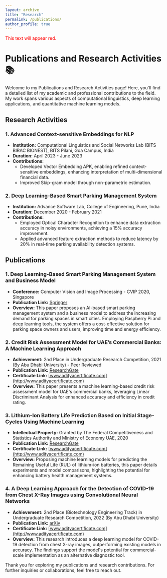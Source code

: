 ```yaml
---
layout: archive
title: "Research"
permalink: /publications/
author_profile: true
---
```


<span style="color: red;">This text will appear red.</span>


# Publications and Research Activities 📚

Welcome to my Publications and Research Activities page! Here, you'll find a detailed list of my academic and professional contributions to the field. My work spans various aspects of computational linguistics, deep learning applications, and quantitative machine learning models. 

## Research Activities

### 1. Advanced Context-sensitive Embeddings for NLP
- **Institution:** Computational Linguistics and Social Networks Lab (BITS BIRAC BIONEST), BITS Pilani, Goa Campus, India
- **Duration:** April 2023 - June 2023
- **Contributions:**
  - Developed Vector Embedding APK, enabling refined context-sensitive embeddings, enhancing interpretation of multi-dimensional financial data.
  - Improved Skip-gram model through non-parametric estimation.

### 2. Deep Learning-Based Smart Parking Management System
- **Institution:** Advance Software Lab, College of Engineering, Pune, India
- **Duration:** December 2020 - February 2021
- **Contributions:**
  - Employed Optical Character Recognition to enhance data extraction accuracy in noisy environments, achieving a 15% accuracy improvement.
  - Applied advanced feature extraction methods to reduce latency by 20% in real-time parking availability detection systems.

## Publications

### 1. Deep Learning-Based Smart Parking Management System and Business Model
- **Conference:** Computer Vision and Image Processing - CVIP 2020, Singapore
- **Publication Link:** [Springer](https://link.springer.com/chapter/10.1007/978-981-16-1103-2_11)
- **Overview:** This paper proposes an AI-based smart parking management system and a business model to address the increasing demand for parking spaces in smart cities. Employing Raspberry Pi and deep learning tools, the system offers a cost-effective solution for parking space owners and users, improving time and energy efficiency.

### 2. Credit Risk Assessment Model for UAE’s Commercial Banks: A Machine Learning Approach
- **Achievement:** 2nd Place in Undergraduate Research Competition, 2021 (By Abu Dhabi University) - Peer Reviewed
- **Publication Link:** [ResearchGate](https://www.researchgate.net/publication/353738030_Credit_Risk_Assessment_Model_for_UAE%27s_Commercial_Banks_A_Machine_Learning_Approach)
- **Certificate Link:** [www.adityacertificate.com](http://www.adityacertificate.com)
- **Overview:** This paper presents a machine learning-based credit risk assessment model for UAE's commercial banks, leveraging Linear Discriminant Analysis for enhanced accuracy and efficiency in credit rating.

### 3. Lithium-Ion Battery Life Prediction Based on Initial Stage-Cycles Using Machine Learning
- **Intellectual Property:** Granted by The Federal Competitiveness and Statistics Authority and Ministry of Economy UAE, 2020
- **Publication Link:** [ResearchGate](https://www.researchgate.net/publication/353738042_Lithium-Ion_Battery_Life_Prediction_Based_on_Initial_Stage-Cycles_Using_Machine_Learning)
- **Certificate Link:** [www.adityacertificate.com](http://www.adityacertificate.com)
- **Overview:** Proposing machine learning models for predicting the Remaining Useful Life (RUL) of lithium-ion batteries, this paper details experiments and model comparisons, highlighting the potential for enhancing battery health management systems.

### 4. A Deep Learning Approach for the Detection of COVID-19 from Chest X-Ray Images using Convolutional Neural Networks
- **Achievement:** 2nd Place (Biotechnology Engineering Track) in Undergraduate Research Competition, 2022 (By Abu Dhabi University)
- **Publication Link:** [arXiv](https://arxiv.org/abs/2201.09952)
- **Certificate Link:** [www.adityacertificate.com](http://www.adityacertificate.com)
- **Overview:** This research introduces a deep learning model for COVID-19 detection from chest X-ray images, outperforming existing models in accuracy. The findings support the model's potential for commercial-scale implementation as an alternative diagnostic tool.

Thank you for exploring my publications and research contributions. For further inquiries or collaborations, feel free to reach out.
